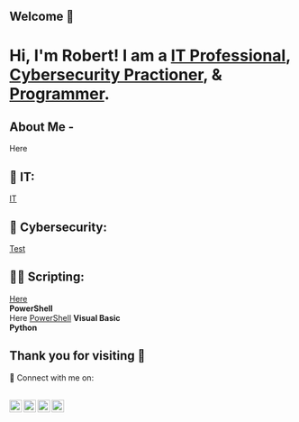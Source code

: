 ## Welcome 👋
<h1>Hi, I'm Robert! I am a <a href="#IT">IT Professional</a>, <a href="#Cybersecurity">Cybersecurity Practioner</a>, & <a href="#Scripting">Programmer</a>.</h1>

<div id="#About Me"><h2>About Me -</h2>
<p>
  Here
</p>
</div>


<div id="IT"><h2>🚀 IT:</h2>
<p>
<a href="https://linkedin.com/in/robert-nathanael-martinez-455532180">IT</a>
</p>
</div>

<div id="Cybersecurity"><h2>🔮 Cybersecurity:</h2>
<p>
<a href="https://linkedin.com/in/robert-nathanael-martinez-455532180">Test</a>
</p>
</div>

<div id="Scripting"><h2>👨‍💻 Scripting:</h2>
<p>
<a href="https://linkedin.com/in/robert-nathanael-martinez-455532180">Here</a><br>
<b>PowerShell</b><br>
Here <a href="https://github.com/RobMrtnz/Scripts/tree/main/PowerShell">PowerShell</a>
<b>Visual Basic</b><br>
<b>Python</b><br>
</p>
</div>

<h2>Thank you for visiting 👋</h2>
🤳 Connect with me on:<br></br>

[<img align="left" alt="JoshMadakor | YouTube" width="22px" src="https://cdn.jsdelivr.net/npm/simple-icons@v3/icons/youtube.svg" />][youtube]
[<img align="left" alt="JoshMadakor | Twitter" width="22px" src="https://cdn.jsdelivr.net/npm/simple-icons@v3/icons/twitter.svg" />][twitter]
[<img align="left" alt="JoshMadakor | LinkedIn" width="22px" src="https://cdn.jsdelivr.net/npm/simple-icons@v3/icons/linkedin.svg" />][linkedin]
[<img align="left" alt="JoshMadakor | Instagram" width="22px" src="https://cdn.jsdelivr.net/npm/simple-icons@v3/icons/instagram.svg" />][instagram]

[twitter]: https://twitter.com/joshmadakor
[youtube]: https://www.youtube.com/c/joshmadakor
[instagram]: https://www.instagram.com/joshmadakor/
[linkedin]: https://linkedin.com/in/robert-nathanael-martinez-455532180

<!--
**RobMrtnz/RobMrtnz** is a ✨ _special_ ✨ repository because its `README.md` (this file) appears on your GitHub profile.

Here are some ideas to get you started:

- 🔭 I’m currently working on ...
- 🌱 I’m currently learning ...
- 👯 I’m looking to collaborate on ...
- 🤔 I’m looking for help with ...
- 💬 Ask me about ...
- 📫 How to reach me: ...
- 😄 Pronouns: ...
- ⚡ Fun fact: ...
-->
